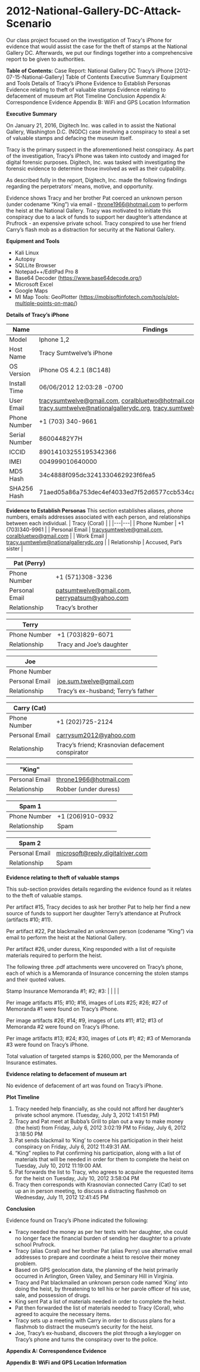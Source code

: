# 2012-National-Gallery-DC-Attack-Scenario
Our class project focused on the investigation of Tracy's iPhone for evidence that would assist the case for the theft of stamps at the National Gallery DC. Afterwards, we put our findings together into a comprehencsive report to be given to authorities.


**Table of Contents:**
Case Report: National Gallery DC
Tracy’s iPhone [2012-07-15-National-Gallery]
Table of Contents
Executive Summary
Equipment and Tools
Details of Tracy’s iPhone
Evidence to Establish Personas
Evidence relating to theft of valuable stamps
Evidence relating to defacement of museum art
Plot Timeline
Conclusion
Appendix A: Correspondence Evidence
Appendix B: WiFi and GPS Location Information

**Executive Summary**

On January 21, 2016, Digitech Inc. was called in to assist the National Gallery, Washington D.C. (NGDC) case involving a conspiracy to steal a set of valuable stamps and defacing the museum itself. 

Tracy is the primary suspect in the aforementioned heist conspiracy. 
As part of the investigation, Tracy’s iPhone was taken into custody and imaged for digital forensic purposes. 
Digitech, Inc. was tasked with investigating the forensic evidence to determine those involved as well as their culpability.

As described fully in the report, Digitech, Inc. made the following findings regarding the perpetrators' means, motive, and opportunity.

Evidence shows Tracy and her brother Pat coerced an unknown person (under codename “King”) via email - throne1966@hotmail.com to perform the heist at the National Gallery.
Tracy was motivated to initiate this conspiracy due to a lack of funds to support her daughter’s attendance at Prufrock - an expensive private school.
Tracy conspired to use her friend Carry’s flash mob as a distraction for security at the National Gallery.

**Equipment and Tools**

* Kali Linux
* Autopsy
* SQLLite Browser
* Notepad++/EditPad Pro 8
* Base64 Decoder (https://www.base64decode.org/)
* Microsoft Excel
* Google Maps
* MI Map Tools: GeoPlotter (https://mobisoftinfotech.com/tools/plot-multiple-points-on-map/)

**Details of Tracy’s iPhone**

| Name | Findings | Location in Iphone Image |
|------|----------|--------------------------|
|Model |Iphone 1,2|vol5/logs/Apple/Suipport/general.log|
|Host Name |Tracy Sumtwelve’s iPhone|vol5/logs/lockdownd.log|
|OS Version |iPhone OS 4.2.1 (8C148)|vol5/logs/AppleSupport/general.log|
|Install Time |06/06/2012 12:03:28 -0700|vol5/logs/AppleSupport/general.log|
|User Email |tracysumtwelve@gmail.com, coralbluetwo@hotmail.com, tracy.sumtwelve@nationalgallerydc.org, tracy.sumtwelve@nationalgallerydc.com|vol5/mobile/Library/Mail/IMAP|
|Phone Number |+1 (703) 340-9661|vol5/logs lockdownd.log.1|
|Serial Number |86004482Y7H|vol5/logs/AppleSupport/general.log|
|ICCID |89014103255195342366|vol5/logs/lockdownd.log|
|IMEI |004999010640000|vol4/usr/libexec/lockdownd.log|
|MD5 Hash|34c4888f095dc3241330462923f6fea5|N/A|
|SHA256 Hash |71aed05a86a753dec4ef4033ed7f52d6577ccb534ca0d1e83ffd27683e621607|N/A|

**Evidence to Establish Personas**
This section establishes aliases, phone numbers, emails addresses associated with each person, and relationships between each individual. 
| Tracy (Coral) | |
|---|---|
| Phone Number | +1 (703)340-9961 |
| Personal Email | tracysumtwelve@gmail.com, coralbluetwo@gmail.com |
| Work Email | tracy.sumtwelve@nationalgallerydc.org |
| Relationship | Accused, Pat’s sister |

| Pat (Perry) | |
|---|---|
| Phone Number | +1 (571)308-3236 |
| Personal Email | patsumtwelve@gmail.com, perrypatsum@yahoo.com |
| Relationship | Tracy’s brother |

| Terry | |
|---|---|
| Phone Number | +1 (703)829-6071 |
| Relationship | Tracy and Joe’s daughter |

| Joe | |
|---|---|
| Phone Number | |
| Personal Email | joe.sum.twelve@gmail.com |
| Relationship | Tracy’s ex-husband; Terry’s father |

| Carry (Cat) | |
|---|---|
| Phone Number | +1 (202)725-2124 |
| Personal Email | carrysum2012@yahoo.com |
| Relationship | Tracy’s friend; Krasnovian defacement conspirator |

| "King" | |
|---|---|
| Personal Email | throne1966@hotmail.com |
| Relationship | Robber (under duress) |

| Spam 1 | |
|---|---|
| Phone Number | +1 (206)910-0932 |
| Relationship | Spam |

| Spam 2 | |
|---|---|
| Personal Email | microsoft@reply.digitalriver.com |
| Relationship | Spam |

**Evidence relating to theft of valuable stamps**

This sub-section provides details regarding the evidence found as it relates to the theft of valuable stamps. 

Per artifact #15, Tracy decides to ask her brother Pat to help her find a new source of funds to support her daughter Terry’s attendance at Prufrock (artifacts #10; #11).

Per artifact #22, Pat blackmailed an unknown person (codename “King”) via email to perform the heist at the National Gallery.

Per artifact #26, under duress, King responded with a list of requisite materials required to perform the heist.

The following three .pdf attachments were uncovered on Tracy’s phone, each of which is a Memoranda of Insurance concerning the stolen stamps and their quoted values.

Stamp Insurance Memoranda #1; #2; #3:
|
|
|
|

Per image artifacts #15; #10; #16, images of Lots #25; #26; #27 of Memoranda #1 were found on Tracy’s iPhone.

Per image artifacts #26; #14; #9, images of Lots #11; #12; #13 of Memoranda #2 were found on Tracy’s iPhone.

Per image artifacts #13; #24; #30, images of Lots #1; #2; #3 of Memoranda #3 were found on Tracy’s iPhone.

Total valuation of targeted stamps is $260,000, per the Memoranda of Insurance estimates.


**Evidence relating to defacement of museum art**

No evidence of defacement of art was found on Tracy’s iPhone.

**Plot Timeline**

1. Tracy needed help financially, as she could not afford her daughter’s private school anymore. (Tuesday, July 3, 2012 1:41:51 PM)
2. Tracy and Pat meet at Bubba’s Grill to plan out a way to make money (the heist) from Friday, July 6, 2012 3:02:19 PM to Friday, July 6, 2012 3:18:50 PM
3. Pat sends blackmail to ‘King’ to coerce his participation in their heist conspiracy on Friday, July 6, 2012 11:49:31 AM.
4. “King” replies to Pat confirming his participation, along with a list of materials that will be needed in order for them to complete the heist on Tuesday, July 10, 2012 11:19:00 AM.
5. Pat forwards the list to Tracy, who agrees to acquire the requested  items for the heist on Tuesday, July 10, 2012 3:58:04 PM
6. Tracy then corresponds with Krasnovian connected Carry (Cat) to set up an in person meeting, to discuss a distracting flashmob on Wednesday, July 11, 2012 12:41:45 PM


**Conclusion**

Evidence found on Tracy’s iPhone indicated the following: 

* Tracy needed the money as per her texts with her daughter, she could no longer face the financial burden of sending her daughter to a private school Prufrock.
* Tracy (alias Coral) and her brother Pat (alias Perry) use alternative email addresses to prepare and coordinate a heist to resolve their money problem.
* Based on GPS geolocation data, the planning of the heist primarily occurred in Arlington, Green Valley, and Seminary Hill in Virginia.
* Tracy and Pat blackmailed an unknown person code named ‘King’ into doing the heist, by threatening to tell his or her parole officer of his use, sale, and possession of drugs.
* King sent Pat a list of materials needed in order to complete the heist.
* Pat then forwarded the list of materials needed to Tracy (Coral), who agreed to acquire the necessary items.
* Tracy sets up a meeting with Carry in order to discuss plans for a flashmob to distract the museum’s security for the heist.
* Joe, Tracy’s ex-husband, discovers the plot through a keylogger on Tracy’s phone and turns the conspiracy over to the police.

**Appendix A: Correspondence Evidence**

**Appendix B: WiFi and GPS Location Information**
